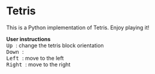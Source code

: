 # Tetris 
This is a Python implementation of Tetris. Enjoy playing it!

**User instructions**  \
<kbd> Up </kbd>: change the tetris block orientation \
<kbd> Down </kbd>: \
<kbd> Left </kbd>: move to the left\
<kbd> Right </kbd>: move to the right
